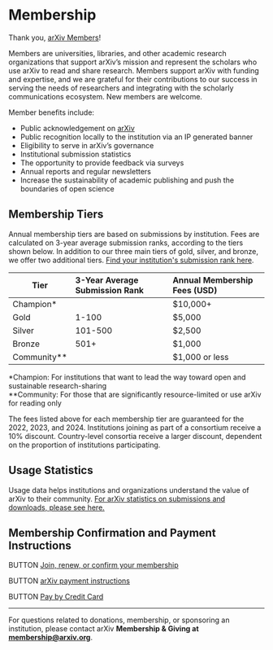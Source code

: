 Membership
========================

Thank you, [arXiv Members](ourmembers)! 

Members are universities, libraries, and other academic research organizations that support arXiv’s mission and represent the scholars who use arXiv to read and share research. Members support arXiv with funding and expertise, and we are grateful for their contributions to our success in serving the needs of researchers and integrating with the scholarly communications ecosystem. New members are welcome. 

Member benefits include:
* Public acknowledgement on [arXiv](ourmembers)
* Public recognition locally to the institution via an IP generated banner
* Eligibility to serve in arXiv’s governance 
* Institutional submission statistics
* The opportunity to provide feedback via surveys
* Annual reports and regular newsletters
* Increase the sustainability of academic publishing and push the boundaries of open science

## Membership Tiers

Annual membership tiers are based on submissions by institution. Fees are calculated on 3-year average submission ranks, according to the tiers shown below. In addition to our three main tiers of gold, silver, and bronze, we offer two additional tiers. [Find your institution's submission rank here](reports/2020_institution_submissions).

|Tier |3-Year Average Submission Rank   |Annual Membership Fees (USD)
|-----------------------------|:-----------------------------|:--------------------|
| Champion\* | | $10,000+ |
| Gold | 1-100 | $5,000 |
| Silver | 101-500 | $2,500 |
| Bronze | 501+ | $1,000 |
| Community\*\* | | $1,000 or less |

\*Champion: For institutions that want to lead the way toward open and sustainable research-sharing
 <br /> \*\*Community: For those that are significantly resource-limited or use arXiv for reading only

The fees listed above for each membership tier are guaranteed for the 2022, 2023, and 2024.
Institutions joining as part of a consortium receive a 10% discount. Country-level consortia receive a larger discount, dependent on the proportion of institutions participating. 


## Usage Statistics

Usage data helps institutions and organizations understand the value of arXiv to their community. [For arXiv statistics on submissions and downloads, please see here.](reports/2020_usage)

## Membership Confirmation and Payment Instructions

BUTTON [Join, renew, or confirm your membership](membership_confirm)

BUTTON [arXiv payment instructions](arXiv-payment-info.pdf)

BUTTON [Pay by Credit Card](donate)


---
For questions related to donations, membership, or sponsoring an institution, please contact arXiv **Membership & Giving at membership@arxiv.org**.
